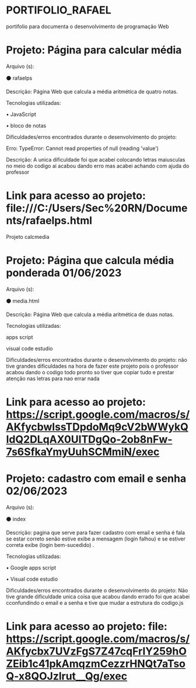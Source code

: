 # PORTIFOLIO_RAFAEL
 portifolio para documenta o desenvolvimento  de programação Web 
 
# Projeto: Página para calcular média

Arquivo (s):

⚫ rafaelps

Descrição: Página Web que calcula a média aritmética de quatro notas.

Tecnologias utilizadas:

• JavaScript

• bloco de notas

Dificuldades/erros encontrados durante o desenvolvimento do projeto:

Erro: TypeError: Cannot read properties of null (reading 'value')

Descrição: A unica dificuldade foi que acabei colocando letras maiusculas no meio do codigo ai acabou dando erro mas acabei achando com ajuda do professor 

# Link para acesso ao projeto: file:///C:/Users/Sec%20RN/Documents/rafaelps.html

Projeto calcmedia


# Projeto: Página que calcula média ponderada 01/06/2023

Arquivo (s):

⚫ media.html

Descrição: Página Web que calcula a média aritmética de duas notas.

Tecnologias utilizadas:

 apps script

 visual code estudio 

Dificuldades/erros encontrados durante o desenvolvimento do projeto: não tive grandes dificuldades na hora de fazer este projeto pois o professor acabou dando o codigo todo pronto so tiver que copiar tudo e prestar atenção nas letras para nao errar nada 

# Link para acesso ao projeto: https://script.google.com/macros/s/AKfycbwlssTDpdoMq9cV2bWWykQIdQ2DLqAX0UITDgQo-2ob8nFw-7s6SfkaYmyUuhSCMmiN/exec



# Projeto: cadastro com email e senha 02/06/2023

Arquivo (s):

⚫ index

Descrição: pagina que serve para fazer cadastro com email e senha é fala se estar correto senão estive exibe a mensagem (login falhou) e se estiver correta exibe (login bem-sucedido) .

Tecnologias utilizadas:

• Google apps script 

• Visual code estudio

Dificuldades/erros encontrados durante o desenvolvimento do projeto: Não tive grande dificuldade unica coisa que acabou dando errado foi que acabei cconfundindo o email e a senha e tive que mudar a estrutura do codigo.js 

# Link para acesso ao projeto: file: https://script.google.com/macros/s/AKfycbx7UVzFgS7Z47cqFrIY259hOZEib1c41pkAmqzmCezzrHNQt7aTsoQ-x8QOJzlrut__Qg/exec
